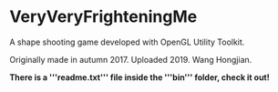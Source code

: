 # VeryVeryFrighteningMe
A shape shooting game developed with OpenGL Utility Toolkit.

Originally made in autumn 2017. Uploaded 2019.
Wang Hongjian.

**There is a '''readme.txt''' file inside the '''bin''' folder, check it out!**
